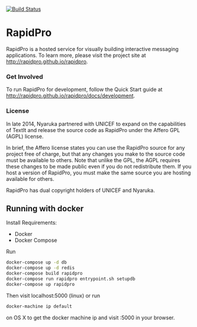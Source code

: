 [![Build Status](https://travis-ci.org/eHealthAfrica/rapidpro.svg?branch=master)](https://travis-ci.org/eHealthAfrica/rapidpro.svg)

# RapidPro  

RapidPro is a hosted service for visually building interactive messaging applications.
To learn more, please visit the project site at http://rapidpro.github.io/rapidpro.

### Get Involved

To run RapidPro for development, follow the Quick Start guide at http://rapidpro.github.io/rapidpro/docs/development.

### License

In late 2014, Nyaruka partnered with UNICEF to expand on the capabilities of TextIt and release the source code as RapidPro under the Affero GPL (AGPL) license.

In brief, the Affero license states you can use the RapidPro source for any project free of charge, but that any changes you make to the source code must be available to others. Note that unlike the GPL, the AGPL requires these changes to be made public even if you do not redistribute them. If you host a version of RapidPro, you must make the same source you are hosting available for others.

RapidPro has dual copyright holders of UNICEF and Nyaruka.

## Running with docker

Install Requirements:

- Docker
- Docker Compose

Run 

```sh
docker-compose up -d db
docker-compose up -d redis
docker-compose build rapidpro
docker-compose run rapidpro entrypoint.sh setupdb
docker-compose up rapidpro
```

Then visit localhost:5000 (linux) or run

```sh
docker-machine ip default
```
 
on OS X to get the docker machine ip and visit <IP>:5000 in your browser.

